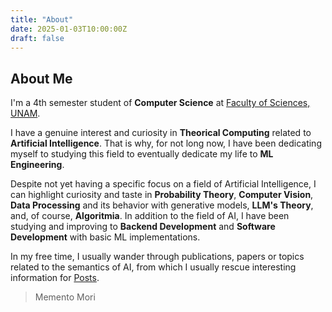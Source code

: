 ```yaml
---
title: "About"
date: 2025-01-03T10:00:00Z
draft: false
---
```


## About Me

I'm a 4th semester student of **Computer Science** at [Faculty of Sciences, UNAM](https://es.wikipedia.org/wiki/Facultad_de_Ciencias_(Universidad_Nacional_Aut%C3%B3noma_de_M%C3%A9xico)).

I have a genuine interest and curiosity in **Theorical Computing** related to **Artificial Intelligence**.  That is why, for not long now, I have been dedicating myself to studying this field to eventually dedicate my life to **ML Engineering**.

Despite not yet having a specific focus on a field of Artificial Intelligence, I can highlight curiosity and taste in **Probability Theory**, **Computer Vision**, **Data Processing** and its behavior with generative models, **LLM's Theory**,  and, of course, **Algoritmia**. In addition to the field of AI, I have been studying and improving to **Backend Development** and **Software Development** with basic ML implementations.

In my free time, I usually wander through publications, papers or topics related to the semantics of AI, from which I usually rescue interesting information for [Posts](../posts/).
> Memento Mori



